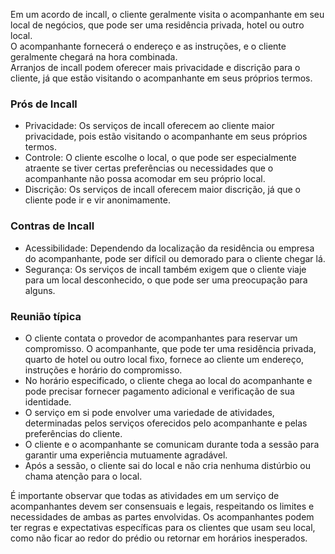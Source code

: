 
Em um acordo de incall, o cliente geralmente visita o acompanhante em seu local de negócios, que pode ser uma residência privada, hotel ou outro local.  
O acompanhante fornecerá o endereço e as instruções, e o cliente geralmente chegará na hora combinada.  
Arranjos de incall podem oferecer mais privacidade e discrição para o cliente, já que estão visitando o acompanhante em seus próprios termos.  

### Prós de Incall  
- Privacidade: Os serviços de incall oferecem ao cliente maior privacidade, pois estão visitando o acompanhante em seus próprios termos.  
- Controle: O cliente escolhe o local, o que pode ser especialmente atraente se tiver certas preferências ou necessidades que o acompanhante não possa acomodar em seu próprio local.  
- Discrição: Os serviços de incall oferecem maior discrição, já que o cliente pode ir e vir anonimamente.  

### Contras de Incall  
- Acessibilidade: Dependendo da localização da residência ou empresa do acompanhante, pode ser difícil ou demorado para o cliente chegar lá.  
- Segurança: Os serviços de incall também exigem que o cliente viaje para um local desconhecido, o que pode ser uma preocupação para alguns.  

### Reunião típica  
- O cliente contata o provedor de acompanhantes para reservar um compromisso. O acompanhante, que pode ter uma residência privada, quarto de hotel ou outro local fixo, fornece ao cliente um endereço, instruções e horário do compromisso.  
- No horário especificado, o cliente chega ao local do acompanhante e pode precisar fornecer pagamento adicional e verificação de sua identidade.  
- O serviço em si pode envolver uma variedade de atividades, determinadas pelos serviços oferecidos pelo acompanhante e pelas preferências do cliente.  
- O cliente e o acompanhante se comunicam durante toda a sessão para garantir uma experiência mutuamente agradável.  
- Após a sessão, o cliente sai do local e não cria nenhuma distúrbio ou chama atenção para o local.  

É importante observar que todas as atividades em um serviço de acompanhantes devem ser consensuais e legais, respeitando os limites e necessidades de ambas as partes envolvidas. Os acompanhantes podem ter regras e expectativas específicas para os clientes que usam seu local, como não ficar ao redor do prédio ou retornar em horários inesperados.